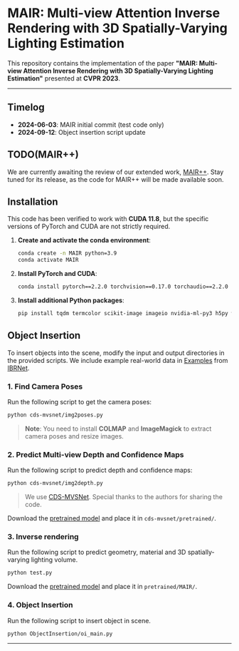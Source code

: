 
# MAIR: Multi-view Attention Inverse Rendering with 3D Spatially-Varying Lighting Estimation

This repository contains the implementation of the paper **"MAIR: Multi-view Attention Inverse Rendering with 3D Spatially-Varying Lighting Estimation"** presented at **CVPR 2023**.

---

## Timelog

- **2024-06-03**: MAIR initial commit (test code only)
- **2024-09-12**: Object insertion script update

## TODO(MAIR++)
We are currently awaiting the review of our extended work, [MAIR++](https://arxiv.org/abs/2408.06707). Stay tuned for its release, as the code for MAIR++ will be made available soon.

## Installation

This code has been verified to work with **CUDA 11.8**, but the specific versions of PyTorch and CUDA are not strictly required.

1. **Create and activate the conda environment**:
   ```bash
   conda create -n MAIR python=3.9
   conda activate MAIR
   ```

2. **Install PyTorch and CUDA**:
   ```bash
   conda install pytorch==2.2.0 torchvision==0.17.0 torchaudio==2.2.0 pytorch-cuda=11.8 -c pytorch -c nvidia
   ```

3. **Install additional Python packages**:
   ```bash
   pip install tqdm termcolor scikit-image imageio nvidia-ml-py3 h5py wandb opencv-python trimesh[easy] einops
   ```

## Object Insertion

To insert objects into the scene, modify the input and output directories in the provided scripts. We include example real-world data in [Examples](https://github.com/bring728/MAIR_Open/tree/master/Examples/input) from [IBRNet](https://github.com/googleinterns/IBRNet?tab=readme-ov-file).  

### 1. **Find Camera Poses**
   Run the following script to get the camera poses:
   ```bash
   python cds-mvsnet/img2poses.py
   ```

   > **Note**: You need to install **COLMAP** and **ImageMagick** to extract camera poses and resize images.

### 2. **Predict Multi-view Depth and Confidence Maps**
   Run the following script to predict depth and confidence maps:
   ```bash
   python cds-mvsnet/img2depth.py
   ```

   > We use [CDS-MVSNet](https://github.com/TruongKhang/cds-mvsnet). Special thanks to the authors for sharing the code.

   Download the [pretrained model](https://github.com/TruongKhang/cds-mvsnet/tree/main/pretrained/fine_tuning_on_blended) and place it in `cds-mvsnet/pretrained/`.
   

### 3. **Inverse rendering**
   Run the following script to predict geometry, material and 3D spatially-varying lighting volume.
   ```bash
   python test.py
   ```

   Download the [pretrained model](https://drive.google.com/drive/folders/1cwm8qZdOJJziTjxJOG1bgqN0Mt-f60-V?usp=sharing) and place it in `pretrained/MAIR/`.
   

### 4. **Object Insertion**
   Run the following script to insert object in scene.
   ```bash
   python ObjectInsertion/oi_main.py
   ```

---
